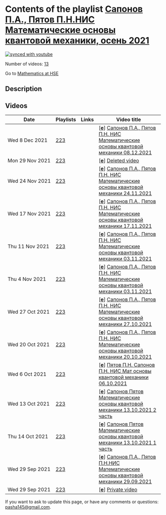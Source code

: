 # Contents of the playlist [Сапонов П.А., Пятов П.Н.НИС Математические основы квантовой механики, осень 2021](https://www.youtube.com/playlist?list=PLq3E5oubNNoD165LM_iwAMgEVq4_Fc1WE)

[![synced with youtube](https://img.shields.io/github/last-commit/mathphysschool/mathphysschool.github.io/autoupdate1?label=synced%20with%20youtube)](https://github.com/mathphysschool/mathphysschool.github.io/commits/autoupdate1)

Number of videos: [13](#videos)

Go to [Mathematics at HSE](../README.md)

## Description



## Videos

|Date|Playlists|Links|Video title|
|---|---|---|---|
| Wed&nbsp;8&nbsp;Dec&nbsp;2021 | [223](../playlists/223 "Сапонов П.А., Пятов П.Н.НИС Математические основы квантовой механики, осень 2021") |  | [[**e**](https://studio.youtube.com/video/Ek-QD4x_pwo/edit "Edit")] [Сапонов П.А., Пятов П.Н. НИС Математические основы квантовой механики 08.12.2021](https://www.youtube.com/watch?v=Ek-QD4x_pwo&list=PLq3E5oubNNoD165LM_iwAMgEVq4_Fc1WE) |
| Mon&nbsp;29&nbsp;Nov&nbsp;2021 | [223](../playlists/223 "Сапонов П.А., Пятов П.Н.НИС Математические основы квантовой механики, осень 2021") |  | [[**e**](https://studio.youtube.com/video/fFQ9-qaCZOU/edit "Edit")] [Deleted video](https://www.youtube.com/watch?v=fFQ9-qaCZOU&list=PLq3E5oubNNoD165LM_iwAMgEVq4_Fc1WE "This video is unavailable.") |
| Wed&nbsp;24&nbsp;Nov&nbsp;2021 | [223](../playlists/223 "Сапонов П.А., Пятов П.Н.НИС Математические основы квантовой механики, осень 2021") |  | [[**e**](https://studio.youtube.com/video/6XMueLx9i0E/edit "Edit")] [Сапонов П.А., Пятов П.Н. НИС Математические основы квантовой механики 24.11.2021](https://www.youtube.com/watch?v=6XMueLx9i0E&list=PLq3E5oubNNoD165LM_iwAMgEVq4_Fc1WE) |
| Wed&nbsp;17&nbsp;Nov&nbsp;2021 | [223](../playlists/223 "Сапонов П.А., Пятов П.Н.НИС Математические основы квантовой механики, осень 2021") |  | [[**e**](https://studio.youtube.com/video/62y0uCxxoAg/edit "Edit")] [Сапонов П.А., Пятов П.Н. НИС Математические основы квантовой механики 17.11.2021](https://www.youtube.com/watch?v=62y0uCxxoAg&list=PLq3E5oubNNoD165LM_iwAMgEVq4_Fc1WE) |
| Thu&nbsp;11&nbsp;Nov&nbsp;2021 | [223](../playlists/223 "Сапонов П.А., Пятов П.Н.НИС Математические основы квантовой механики, осень 2021") |  | [[**e**](https://studio.youtube.com/video/g8Yvdtpwhvo/edit "Edit")] [Сапонов П.А., Пятов П.Н. НИС Математические основы квантовой механики 03.11.2021](https://www.youtube.com/watch?v=g8Yvdtpwhvo&list=PLq3E5oubNNoD165LM_iwAMgEVq4_Fc1WE) |
| Thu&nbsp;4&nbsp;Nov&nbsp;2021 | [223](../playlists/223 "Сапонов П.А., Пятов П.Н.НИС Математические основы квантовой механики, осень 2021") |  | [[**e**](https://studio.youtube.com/video/pmppyX7wcKw/edit "Edit")] [Сапонов П.А., Пятов П.Н. НИС Математические основы квантовой механики 03.11.2021](https://www.youtube.com/watch?v=pmppyX7wcKw&list=PLq3E5oubNNoD165LM_iwAMgEVq4_Fc1WE) |
| Wed&nbsp;27&nbsp;Oct&nbsp;2021 | [223](../playlists/223 "Сапонов П.А., Пятов П.Н.НИС Математические основы квантовой механики, осень 2021") |  | [[**e**](https://studio.youtube.com/video/8dQXR-i-dNc/edit "Edit")] [Сапонов П.А., Пятов П.Н. НИС Математические основы квантовой механики 27.10.2021](https://www.youtube.com/watch?v=8dQXR-i-dNc&list=PLq3E5oubNNoD165LM_iwAMgEVq4_Fc1WE) |
| Wed&nbsp;20&nbsp;Oct&nbsp;2021 | [223](../playlists/223 "Сапонов П.А., Пятов П.Н.НИС Математические основы квантовой механики, осень 2021") |  | [[**e**](https://studio.youtube.com/video/SG8dmPKUCrE/edit "Edit")] [Сапонов П.А., Пятов П.Н. НИС Математические основы квантовой механики 20.10.2021](https://www.youtube.com/watch?v=SG8dmPKUCrE&list=PLq3E5oubNNoD165LM_iwAMgEVq4_Fc1WE) |
| Wed&nbsp;6&nbsp;Oct&nbsp;2021 | [223](../playlists/223 "Сапонов П.А., Пятов П.Н.НИС Математические основы квантовой механики, осень 2021") |  | [[**e**](https://studio.youtube.com/video/soYS2QCt1M0/edit "Edit")] [Пятов П.Н. Сапонов П.Н. НИС Мат основы квантовой механики 06.10.2021](https://www.youtube.com/watch?v=soYS2QCt1M0&list=PLq3E5oubNNoD165LM_iwAMgEVq4_Fc1WE) |
| Wed&nbsp;13&nbsp;Oct&nbsp;2021 | [223](../playlists/223 "Сапонов П.А., Пятов П.Н.НИС Математические основы квантовой механики, осень 2021") |  | [[**e**](https://studio.youtube.com/video/eHL8p_SfliU/edit "Edit")] [Сапонов Пятов Математические основы квантовой механики 13.10.2021 2 часть](https://www.youtube.com/watch?v=eHL8p_SfliU&list=PLq3E5oubNNoD165LM_iwAMgEVq4_Fc1WE) |
| Thu&nbsp;14&nbsp;Oct&nbsp;2021 | [223](../playlists/223 "Сапонов П.А., Пятов П.Н.НИС Математические основы квантовой механики, осень 2021") |  | [[**e**](https://studio.youtube.com/video/tXtm-SL_esk/edit "Edit")] [Сапонов Пятов Математические основы квантовой механики 13.10.2021 1 часть](https://www.youtube.com/watch?v=tXtm-SL_esk&list=PLq3E5oubNNoD165LM_iwAMgEVq4_Fc1WE) |
| Wed&nbsp;29&nbsp;Sep&nbsp;2021 | [223](../playlists/223 "Сапонов П.А., Пятов П.Н.НИС Математические основы квантовой механики, осень 2021") |  | [[**e**](https://studio.youtube.com/video/fC4FC4DIYOc/edit "Edit")] [Сапонов П.А., Пятов П.Н.НИС Математические основы квантовой механики 29.09.2021](https://www.youtube.com/watch?v=fC4FC4DIYOc&list=PLq3E5oubNNoD165LM_iwAMgEVq4_Fc1WE) |
| Wed&nbsp;29&nbsp;Sep&nbsp;2021 | [223](../playlists/223 "Сапонов П.А., Пятов П.Н.НИС Математические основы квантовой механики, осень 2021") |  | [[**e**](https://studio.youtube.com/video/dUil0TixeSg/edit "Edit")] [Private video](https://www.youtube.com/watch?v=dUil0TixeSg&list=PLq3E5oubNNoD165LM_iwAMgEVq4_Fc1WE "This video is private.") |


 If you want to ask to update this page, or have any comments or questions: <pasha145@gmail.com>.